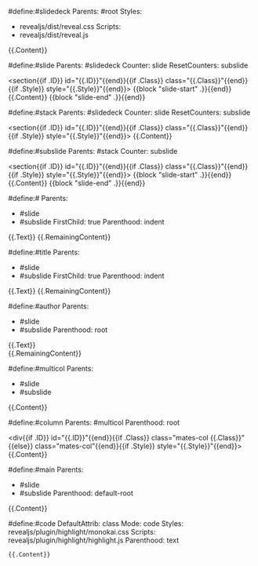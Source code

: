 #define:#slidedeck
Parents: #root
Styles: 
  - revealjs/dist/reveal.css
Scripts:
  - revealjs/dist/reveal.js
  
<div class="reveal">
<div class="slides">
{{.Content}}
</div></div>

#define:#slide
Parents: #slidedeck
Counter: slide
ResetCounters: subslide

<section{{if .ID}} id="{{.ID}}"{{end}}{{if .Class}} class="{{.Class}}"{{end}}{{if .Style}} style="{{.Style}}"{{end}}>
{{block "slide-start" .}}{{end}}
{{.Content}}
{{block "slide-end" .}}{{end}}
</section>

#define:#stack
Parents: #slidedeck
Counter: slide
ResetCounters: subslide

<section{{if .ID}} id="{{.ID}}"{{end}}{{if .Class}} class="{{.Class}}"{{end}}{{if .Style}} style="{{.Style}}"{{end}}>
{{.Content}}
</section>

#define:#subslide
Parents: #stack
Counter: subslide

<section{{if .ID}} id="{{.ID}}"{{end}}{{if .Class}} class="{{.Class}}"{{end}}{{if .Style}} style="{{.Style}}"{{end}}>
{{block "slide-start" .}}{{end}}
{{.Content}}
{{block "slide-end" .}}{{end}}
</section>

#define:#
Parents:
  - #slide
  - #subslide
FirstChild: true
Parenthood: indent

<div class="mates-head">
<h1{{if .ID}} id="{{.ID}}"{{end}}{{if .Class}} class="{{.Class}}"{{end}}{{if .Style}} style="{{.Style}}"{{end}}>
{{.Text}}
</h1>
{{.RemainingContent}}
</div>

#define:#title
Parents:
  - #slide
  - #subslide
FirstChild: true
Parenthood: indent

<div class="mates-title">
<h1{{if .ID}} id="{{.ID}}"{{end}}{{if .Class}} class="{{.Class}}"{{end}}{{if .Style}} style="{{.Style}}"{{end}}>
{{.Text}}
</h1>
{{.RemainingContent}}
</div>

#define:#author
Parents:
  - #slide
  - #subslide
Parenthood: root

<div class="mates-author">
<div{{if .ID}} id="{{.ID}}"{{end}}{{if .Class}} class="{{.Class}}"{{end}}{{if .Style}} style="{{.Style}}"{{end}}>{{.Text}}</div>{{.RemainingContent}}</div>

#define:#multicol
Parents:
  - #slide
  - #subslide

<div class="mates-multicol">{{.Content}}</div>

#define:#column
Parents: #multicol
Parenthood: root

<div{{if .ID}} id="{{.ID}}"{{end}}{{if .Class}} class="mates-col {{.Class}}"{{else}} class="mates-col"{{end}}{{if .Style}} style="{{.Style}}"{{end}}>
{{.Content}}
</div>

#define:#main
Parents:
  - #slide
  - #subslide
Parenthood: default-root

<div {{if .ID}} id="{{.ID}}"{{end}}{{if .Class}} class="mates-main {{.Class}}"{{else}} class="mates-main"{{end}}{{if .Style}} style="{{.Style}}"{{end}}>
{{.Content}}
</div>

#define:#code
DefaultAttrib: class
Mode: code
Styles: revealjs/plugin/highlight/monokai.css
Scripts: revealjs/plugin/highlight/highlight.js
Parenthood: text

<pre><code data-trim data-noescape{{if .ID}} id="{{.ID}}"{{end}}{{if .Class}} class="{{.Class}}"{{end}}{{if .Style}} style="{{.Style}}"{{end}}>{{.Content}}</code></pre>